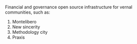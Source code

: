 Financial and governance open source infrastructure for vernal communities, such as: 

1. Montelibero
2. New sincerity
3. Methodology city
4. Praxis
